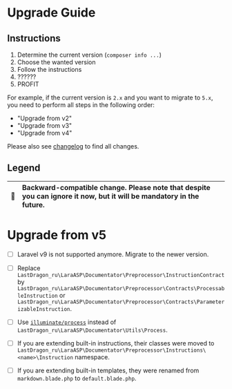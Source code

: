# Upgrade Guide

[include:file]: ../../docs/Shared/Upgrade.md
[//]: # (start: c70a9a43c0a80bd2e7fa6010a9b2c0fbcab4cb4d536d7a498216d9df7431f7e2)
[//]: # (warning: Generated automatically. Do not edit.)

## Instructions

1. Determine the current version (`composer info ...`)
2. Choose the wanted version
3. Follow the instructions
4. ??????
5. PROFIT

For example, if the current version is `2.x` and you want to migrate to `5.x`, you need to perform all steps in the following order:

* "Upgrade from v2"
* "Upgrade from v3"
* "Upgrade from v4"

Please also see [changelog](https://github.com/LastDragon-ru/lara-asp/releases) to find all changes.

## Legend

| 🤝 | Backward-compatible change. Please note that despite you can ignore it now, but it will be mandatory in the future. |
|:--:|:--------------------------------------------------------------------------------------------------------------------|

[//]: # (end: c70a9a43c0a80bd2e7fa6010a9b2c0fbcab4cb4d536d7a498216d9df7431f7e2)

# Upgrade from v5

[include:file]: ../../docs/Shared/Upgrade/FromV5.md
[//]: # (start: fd146cf51ef5a8d9d13e0317c09860f472c63cb3d60d02f4d95deb3e12cae73d)
[//]: # (warning: Generated automatically. Do not edit.)

* [ ] Laravel v9 is not supported anymore. Migrate to the newer version.

[//]: # (end: fd146cf51ef5a8d9d13e0317c09860f472c63cb3d60d02f4d95deb3e12cae73d)

* [ ] Replace `LastDragon_ru\LaraASP\Documentator\Preprocessor\InstructionContract` by `LastDragon_ru\LaraASP\Documentator\Preprocessor\Contracts\ProcessableInstruction` or `LastDragon_ru\LaraASP\Documentator\Preprocessor\Contracts\ParameterizableInstruction`.

* [ ] Use [`illuminate/process`](https://laravel.com/docs/processes) instead of `LastDragon_ru\LaraASP\Documentator\Utils\Process`.

* [ ] If you are extending built-in instructions, their classes were moved to `LastDragon_ru\LaraASP\Documentator\Preprocessor\Instructions\<name>\Instruction` namespace.

* [ ] If you are extending built-in templates, they were renamed from `markdown.blade.php` to `default.blade.php`.

